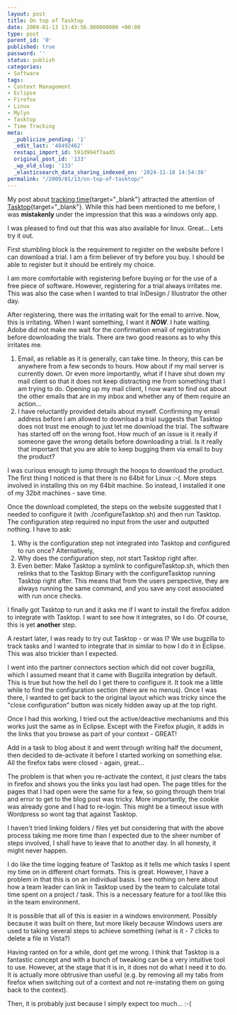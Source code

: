```yaml
---
layout: post
title: On top of Tasktop
date: 2009-01-13 13:43:56.000000000 +00:00
type: post
parent_id: '0'
published: true
password: ''
status: publish
categories:
- Software
tags:
- Context Management
- Eclipse
- Firefox
- Linux
- Mylyn
- Tasktop
- Time Tracking
meta:
  _publicize_pending: '1'
  _edit_last: '48492462'
  restapi_import_id: 591d994f7aad5
  original_post_id: '133'
  _wp_old_slug: '133'
  _elasticsearch_data_sharing_indexed_on: '2024-11-18 14:54:36'
permalink: "/2009/01/13/on-top-of-tasktop/"
---
```


My post about [tracking
time](http://drone-ah.com/2008/12/13/your-time/ "Your Time [words on sand]"){target="_blank"}
attracted the attention of
[Tasktop](http://tasktop.com/ "Tasktop"){target="_blank"}. While this
had been mentioned to me before, I was **mistakenly** under the
impression that this was a windows only app.

I was pleased to find out that this was also available for linux.
Great\... Lets try it out.

First stumbling block is the requirement to register on the website
before I can download a trial. I am a firm believer of try before you
buy. I should be able to register but it should be entirely my choice.

I am more comfortable with registering before buying or for the use of a
free piece of software. However, registering for a trial always
irritates me. This was also the case when I wanted to trial InDesign /
Illustrator the other day.

After registering, there was the irritating wait for the email to
arrive. Now, this is irritating. When I want something, I want it
***NOW***. I hate waiting. Adobe did not make me wait for the
confirmation email of registration before downloading the trials. There
are two good reasons as to why this irritates me.

1.  Email, as reliable as it is generally, can take time. In theory,
    this can be anywhere from a few seconds to hours. How about if my
    mail server is currently down. Or even more importantly, what if I
    have shut down my mail client so that it does not keep distracting
    me from something that I am trying to do. Opening up my mail client,
    I now want to find out about the other emails that are in my inbox
    and whether any of them require an action\...
2.  I have reluctantly provided details about myself. Confirming my
    email address before I am allowed to download a trial suggests that
    Tasktop does not trust me enough to just let me download the trial.
    The software has started off on the wrong foot. How much of an issue
    is it really if someone gave the wrong details before downloading a
    trial. Is it really that important that you are able to keep bugging
    them via email to buy the product?

I was curious enough to jump through the hoops to download the product.
The first thing I noticed is that there is no 64bit for Linux :-(. More
steps involved in installing this on my 64bit machine. So instead, I
installed it one of my 32bit machines - save time.

Once the download completed, the steps on the website suggested that I
needed to configure it (with ./configureTasktop.sh) and then run
Tasktop. The configuration step required no input from the user and
outputted nothing. I have to ask:

1.  Why is the configuration step not integrated into Tasktop and
    configured to run once? Alternatively,
2.  Why does the configuration step, not start Tasktop right after.
3.  Even better: Make Tasktop a symlink to configureTasktop.sh, which
    then relinks that to the Tasktop Binary with the configureTasktop
    running Tasktop right after. This means that from the users
    perspective, they are always running the same command, and you save
    any cost associated with run once checks.

I finally got Tasktop to run and it asks me if I want to install the
firefox addon to integrate with Tasktop. I want to see how it
integrates, so I do. Of course, this is yet **another** step.

A restart later, I was ready to try out Tasktop - or was I? We use
bugzilla to track tasks and I wanted to integrate that in similar to how
I do it in Eclipse. This was also trickier than I expected.

I went into the partner connectors section which did not cover bugzilla,
which I assumed meant that it came with Bugzilla integration by default.
This is true but how the hell do I get there to configure it. It took me
a little while to find the configuration section (there are no menus).
Once I was there, I wanted to get back to the original layout which was
tricky since the \"close configuration\" button was nicely hidden away
up at the top right.

Once I had this working, I tried out the active/deactive mechanisms and
this works just the same as in Eclipse. Except with the Firefox plugin,
it adds in the links that you browse as part of your context - GREAT!

Add in a task to blog about it and went through writing half the
document, then decided to de-activate it before I started working on
something else. All the firefox tabs were closed - again, great\...

The problem is that when you re-activate the context, it just clears the
tabs in firefox and shows you the links you last had open. The page
titles for the pages that I had open were the same for a few, so going
through them trial and error to get to the blog post was tricky. More
importantly, the cookie was already gone and I had to re-login. This
might be a timeout issue with Wordpress so wont tag that against
Tasktop.

I haven\'t tried linking folders / files yet but considering that with
the above process taking me more time than I expected due to the sheer
number of steps involved, I shall have to leave that to another day. In
all honesty, it might never happen.

I do like the time logging feature of Tasktop as it tells me which tasks
I spent my time on in different chart formats. This is great. However, I
have a problem in that this is on an individual basis. I see nothing on
here about how a team leader can link in Tasktop used by the team to
calculate total time spent on a project / task. This is a necessary
feature for a tool like this in the team environment.

It is possible that all of this is easier in a windows environment.
Possibly because it was built on there, but more likely because Windows
users are used to taking several steps to achieve something (what is
it - 7 clicks to delete a file in Vista?)

Having ranted on for a while, dont get me wrong. I think that Tasktop is
a fantastic concept and with a bunch of tweaking can be a very intuitive
tool to use. However, at the stage that it is in, it does not do what I
need it to do. It is actually more obtrusive than useful (e.g. by
removing all my tabs from firefox when switching out of a context and
not re-instating them on going back to the context).

Then, it is probably just because I simply expect too much\... :-(

